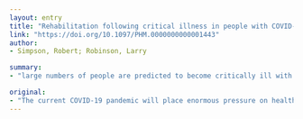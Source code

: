 ```yaml
---
layout: entry
title: "Rehabilitation following critical illness in people with COVID-19 infection"
link: "https://doi.org/10.1097/PHM.0000000000001443"
author:
- Simpson, Robert; Robinson, Larry

summary:
- "large numbers of people are predicted to become critically ill with acute respiratory distress syndrome (ARDS) High levels of physical, cognitive and psychosocial impairments can be anticipated. Rehabilitation providers will serve as an important link in continuum of care. Innovative approaches to care, such as virtual rehabilitation, are likely to become common in this environment. The current COVID-19 pandemic will place enormous pressure on healthcare systems around the world."

original:
- "The current COVID-19 pandemic will place enormous pressure on healthcare systems around the world. Large numbers of people are predicted to become critically ill with acute respiratory distress syndrome (ARDS) and will require management in intensive care units (ICUs). High levels of physical, cognitive and psychosocial impairments can be anticipated. Rehabilitation providers will serve as an important link in the continuum of care, helping move patients on from acute sites to eventual discharge to the community. Likely impairment patterns, considerations for healthcare practitioner resilience, and organization of services to meet demand are discussed. Innovative approaches to care, such as virtual rehabilitation, are likely to become common in this environment."
---
```


